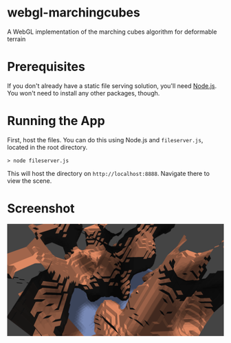 webgl-marchingcubes
===================

A WebGL implementation of the marching cubes algorithm for deformable terrain

Prerequisites
=============

If you don't already have a static file serving solution, you'll need [Node.js](http://nodejs.org/). You won't need to install any other packages, though.

Running the App
===============

First, host the files. You can do this using Node.js and `fileserver.js`, located in the root directory.

    > node fileserver.js
    
This will host the directory on `http://localhost:8888`. Navigate there to view the scene.

Screenshot
==========

![img](screen.png)